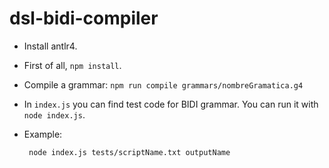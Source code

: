 # dsl-bidi-compiler

* Install antlr4. 
* First of all, `npm install`.
* Compile a grammar: `npm run compile grammars/nombreGramatica.g4`
* In `index.js` you can find test code for BIDI grammar. You can run it with  `node index.js`.

* Example:

    ` node index.js tests/scriptName.txt outputName`

<!-- La estructura del proyecto y mucha ayuda está sacada de [aquí](https://github.com/alenakhineika/js-runtime) y de [este post](https://medium.com/dailyjs/compiler-in-javascript-using-antlr-9ec53fd2780f). -->
